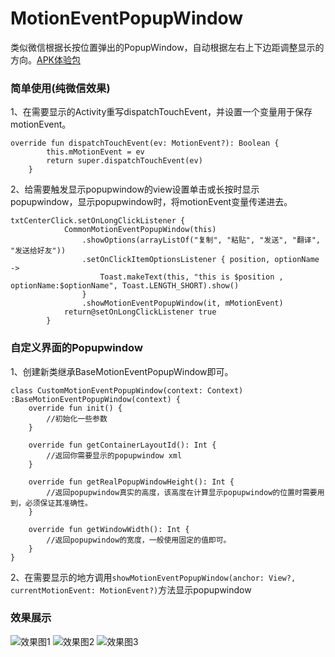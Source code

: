 # MotionEventPopupWindow
类似微信根据长按位置弹出的PopupWindow，自动根据左右上下边距调整显示的方向。[APK体验包](https://github.com/KCrason/MotionEventPopupWindow/blob/master/apk/app-debug.apk)

### 简单使用(纯微信效果)

1、在需要显示的Activity重写dispatchTouchEvent，并设置一个变量用于保存motionEvent。

```
override fun dispatchTouchEvent(ev: MotionEvent?): Boolean {
        this.mMotionEvent = ev
        return super.dispatchTouchEvent(ev)
    }
```

2、给需要触发显示popupwindow的view设置单击或长按时显示popupwindow，显示popupwindow时，将motionEvent变量传递进去。

```
txtCenterClick.setOnLongClickListener {
            CommonMotionEventPopupWindow(this)
                .showOptions(arrayListOf("复制", "粘贴", "发送", "翻译", "发送给好友"))
                .setOnClickItemOptionsListener { position, optionName ->
                    Toast.makeText(this, "this is $position , optionName:$optionName", Toast.LENGTH_SHORT).show()
                }
                .showMotionEventPopupWindow(it, mMotionEvent)
            return@setOnLongClickListener true
        }
```

### 自定义界面的Popupwindow

1、创建新类继承BaseMotionEventPopupWindow即可。

```
class CustomMotionEventPopupWindow(context: Context) :BaseMotionEventPopupWindow(context) {
    override fun init() {
        //初始化一些参数
    }

    override fun getContainerLayoutId(): Int {
        //返回你需要显示的popupwindow xml
    }

    override fun getRealPopupWindowHeight(): Int {
        //返回popupwindow真实的高度，该高度在计算显示popupwindow的位置时需要用到，必须保证其准确性。
    }

    override fun getWindowWidth(): Int {
        //返回popupwindow的宽度，一般使用固定的值即可。
    }
}

```
2、在需要显示的地方调用``` showMotionEventPopupWindow(anchor: View?, currentMotionEvent: MotionEvent?) ```方法显示popupwindow

### 效果展示
![效果图1](https://github.com/KCrason/MotionEventPopupWindow/blob/master/screenshot/2%20(1).jpg)
![效果图2](https://github.com/KCrason/MotionEventPopupWindow/blob/master/screenshot/2%20(2).jpg)
![效果图3](https://github.com/KCrason/MotionEventPopupWindow/blob/master/screenshot/2%20(3).jpg)
